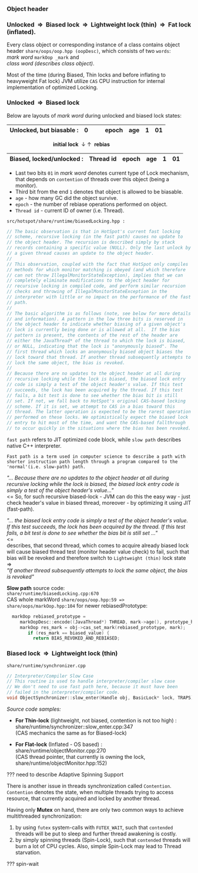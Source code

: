 ### Object header
### Unlocked  &nbsp;=>&nbsp;  Biased lock  &nbsp;=>&nbsp;  Lightweight lock (thin)  &nbsp;=>&nbsp;  Fat lock (inflated).

Every class object or corresponding instance of a class contains object header `share/oops/oop.hpp (oopDesc)`, which consists of two `words`:  
*mark word* `markOop _mark` and  
*class word (describes class object)*.

Most of the time (during Biased, Thin locks and before inflating to heavyweight Fat lock) JVM utilize `CAS` CPU instruction for internal implementation of optimized Locking. 

### Unlocked  &nbsp;=>&nbsp;  Biased lock

Below are layouts of *mark word* during unlocked and biased lock states:


| Unlocked, but biasable :    | 0&nbsp;&nbsp;&nbsp;&nbsp;&nbsp;&nbsp;&nbsp;| epoch | age   |1   |01  |
| --------------------------- |:-------------:| -----:| -----:|---:|---:|

&nbsp;&nbsp;&nbsp;&nbsp;&nbsp;&nbsp;&nbsp;&nbsp;&nbsp;&nbsp;&nbsp;&nbsp;&nbsp;&nbsp;&nbsp;&nbsp;&nbsp;&nbsp;&nbsp;&nbsp;&nbsp;&nbsp;&nbsp;&nbsp;&nbsp;&nbsp;&nbsp;&nbsp;&nbsp;&nbsp;&nbsp;&nbsp;**initial lock**  &nbsp;&darr; &uarr;&nbsp; **rebias**

| Biased, locked/unlocked :   | Thread id     | epoch | age   |1   |01  |
| --------------------------- |:-------------:| -----:| -----:|---:|---:|

* Last two bits `01` in *mark word* denotes current type of Lock mechanism, that depends on `contention` of threads over this object (being a monitor).
* Third bit from the end `1` denotes that object is allowed to be biasable.
* `age` - how many GC did the object survive.
* `epoch` - the number of rebiase operations performed on object.
* `Thread id` - current ID of owner (i.e. Thread).

`src/hotspot/share/runtime/biasedLocking.hpp : `

```C++
// The basic observation is that in HotSpot's current fast locking
// scheme, recursive locking (in the fast path) causes no update to
// the object header. The recursion is described simply by stack
// records containing a specific value (NULL). Only the last unlock by
// a given thread causes an update to the object header.
//
// This observation, coupled with the fact that HotSpot only compiles
// methods for which monitor matching is obeyed (and which therefore
// can not throw IllegalMonitorStateException), implies that we can
// completely eliminate modifications to the object header for
// recursive locking in compiled code, and perform similar recursion
// checks and throwing of IllegalMonitorStateException in the
// interpreter with little or no impact on the performance of the fast
// path.
//
// The basic algorithm is as follows (note, see below for more details
// and information). A pattern in the low three bits is reserved in
// the object header to indicate whether biasing of a given object's
// lock is currently being done or is allowed at all.  If the bias
// pattern is present, the contents of the rest of the header are
// either the JavaThread* of the thread to which the lock is biased,
// or NULL, indicating that the lock is "anonymously biased". The
// first thread which locks an anonymously biased object biases the
// lock toward that thread. If another thread subsequently attempts to
// lock the same object, the bias is revoked.
//
// Because there are no updates to the object header at all during
// recursive locking while the lock is biased, the biased lock entry
// code is simply a test of the object header's value. If this test
// succeeds, the lock has been acquired by the thread. If this test
// fails, a bit test is done to see whether the bias bit is still
// set. If not, we fall back to HotSpot's original CAS-based locking
// scheme. If it is set, we attempt to CAS in a bias toward this
// thread. The latter operation is expected to be the rarest operation
// performed on these locks. We optimistically expect the biased lock
// entry to hit most of the time, and want the CAS-based fallthrough
// to occur quickly in the situations where the bias has been revoked.
```
`fast path` refers to JIT optimized code block, while `slow path` describes native C++ interpreter.

`Fast path is a term used in computer science to describe a path with shorter instruction path length through a program compared to the 'normal'(i.e. slow-path) path.`

*"... Because there are no updates to the object header at all during recursive locking while the lock is biased, the biased lock entry code is simply a test of the object header's value..."*  
<= So, for such recursive biased-lock - JVM can do this the easy way - just check header's value in biased thread, moreover - by optimizing it using JIT (fast-path).

*"... the biased lock entry code is simply a test of the object header's value. If this test succeeds, the lock has been acquired by the thread. If this test fails, a bit test is done to see whether the bias bit is still set ..."*   
<=  
describes, that second thread, which comes to acquire already biased lock will cause biased thread test (monitor header value check) to fail, such that bias will be revoked and therefore switch to `Lightweight (thin)` lock state  
=>  
*"If another thread subsequently attempts to lock the same object, the bias is revoked"*

**Slow path** source code:  
`share/runtime/biasedLocking.cpp:670`  
CAS whole markWord `share/oops/oop.hpp:59 => share/oops/markOop.hpp:104` for newer rebiasedPrototype:
```C++
  markOop rebiased_prototype = 
     markOopDesc::encode((JavaThread*) THREAD, mark->age(), prototype_header->bias_epoch());
     markOop res_mark = obj->cas_set_mark(rebiased_prototype, mark);
        if (res_mark == biased_value) {
          return BIAS_REVOKED_AND_REBIASED;
  ```

### Biased lock  &nbsp;=>&nbsp;  Lightweight lock (thin)

` share/runtime/synchronizer.cpp `  

```C++
// Interpreter/Compiler Slow Case
// This routine is used to handle interpreter/compiler slow case
// We don't need to use fast path here, because it must have been
// failed in the interpreter/compiler code.
void ObjectSynchronizer::slow_enter(Handle obj, BasicLock* lock, TRAPS) {
```

*Source code samples:*    
* **For Thin-lock** (lightweight, not biased, contention is not too high) : share/runtime/synchronizer::slow_enter.cpp:347  
(CAS mechanics the same as for Biased-lock)

* **For Flat-lock** (Inflated - OS based) : share/runtime/objectMonitor.cpp:270  
(CAS thread pointer, that currently is owning the lock, share/runtime/objectMonitor.hpp:152) 



??? need to describe Adaptive Spinning Support



There is another issue in threads synchronization called `Contention`.  
`Contention` denotes the state, when multiple threads trying to access resource, that currently acquired and locked by another thread.  

Having only **Mutex** on hand, there are only two common ways to achieve multithreaded synchronization:
1. by using `futex` system-calls with `FUTEX_WAIT`, such that `contended` threads will be put to sleep and further thread awakening is costly.
2. by simply spinning threads (Spin-Lock), such that `contended` threads will burn a lot of CPU cycles. Also, simple Spin-Lock may lead to Thread starvation.

??? spin-wait

